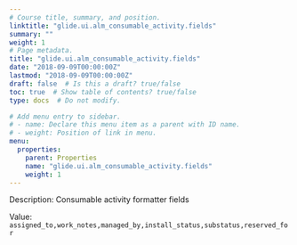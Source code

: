 ```yaml
---
# Course title, summary, and position.
linktitle: "glide.ui.alm_consumable_activity.fields"
summary: ""
weight: 1
# Page metadata.
title: "glide.ui.alm_consumable_activity.fields"
date: "2018-09-09T00:00:00Z"
lastmod: "2018-09-09T00:00:00Z"
draft: false  # Is this a draft? true/false
toc: true  # Show table of contents? true/false
type: docs  # Do not modify.

# Add menu entry to sidebar.
# - name: Declare this menu item as a parent with ID name.
# - weight: Position of link in menu.
menu:
  properties:
    parent: Properties
    name: "glide.ui.alm_consumable_activity.fields"
    weight: 1
---
```


Description: Consumable activity formatter fields


Value: `assigned_to,work_notes,managed_by,install_status,substatus,reserved_for`